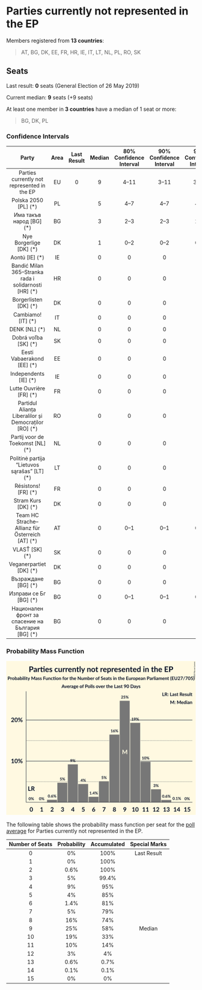 # Parties currently not represented in the EP

Members registered from **13 countries**:

> AT, BG, DK, EE, FR, HR, IE, IT, LT, NL, PL, RO, SK

## Seats

Last result: **0** seats (General Election of 26 May 2019)

Current median: **9** seats (+9 seats)

At least one member in **3 countries** have a median of 1 seat or more:

> BG, DK, PL

### Confidence Intervals

| Party | Area | Last Result | Median | 80% Confidence Interval | 90% Confidence Interval | 95% Confidence Interval | 99% Confidence Interval |
|:-----:|:----:|:-----------:|:------:|:-----------------------:|:-----------------------:|:-----------------------:|:-----------------------:|
| Parties currently not represented in the EP | EU | 0 | 9 | 4–11 | 3–11 | 3–12 | 2–13 |
| Polska 2050 [PL] (*) | PL | | 5 | 4–7 | 4–7 | 4–7 | 4–8 |
| Има такъв народ [BG] (*) | BG | | 3 | 2–3 | 2–3 | 2–3 | 2–4 |
| Nye Borgerlige [DK] (*) | DK | | 1 | 0–2 | 0–2 | 0–2 | 0–2 |
| Aontú [IE] (*) | IE | | 0 | 0 | 0 | 0 | 0 |
| Bandić Milan 365–Stranka rada i solidarnosti [HR] (*) | HR | | 0 | 0 | 0 | 0 | 0 |
| Borgerlisten [DK] (*) | DK | | 0 | 0 | 0 | 0 | 0 |
| Cambiamo! [IT] (*) | IT | | 0 | 0 | 0 | 0 | 0 |
| DENK [NL] (*) | NL | | 0 | 0 | 0 | 0 | 0 |
| Dobrá voľba [SK] (*) | SK | | 0 | 0 | 0 | 0 | 0 |
| Eesti Vabaerakond [EE] (*) | EE | | 0 | 0 | 0 | 0 | 0 |
| Independents [IE] (*) | IE | | 0 | 0 | 0 | 0 | 0 |
| Lutte Ouvrière [FR] (*) | FR | | 0 | 0 | 0 | 0 | 0 |
| Partidul Alianța Liberalilor și Democraților [RO] (*) | RO | | 0 | 0 | 0 | 0 | 0 |
| Partij voor de Toekomst [NL] (*) | NL | | 0 | 0 | 0 | 0 | 0 |
| Politinė partija “Lietuvos sąrašas” [LT] (*) | LT | | 0 | 0 | 0 | 0 | 0 |
| Résistons! [FR] (*) | FR | | 0 | 0 | 0 | 0 | 0 |
| Stram Kurs [DK] (*) | DK | | 0 | 0 | 0 | 0 | 0 |
| Team HC Strache–Allianz für Österreich [AT] (*) | AT | | 0 | 0–1 | 0–1 | 0–1 | 0–1 |
| VLASŤ [SK] (*) | SK | | 0 | 0 | 0 | 0 | 0 |
| Veganerpartiet [DK] (*) | DK | | 0 | 0 | 0 | 0 | 0 |
| Възраждане [BG] (*) | BG | | 0 | 0 | 0 | 0 | 0 |
| Изправи се Бг [BG] (*) | BG | | 0 | 0–1 | 0–1 | 0–1 | 0–1 |
| Национален фронт за спасение на България [BG] (*) | BG | | 0 | 0 | 0 | 0 | 0 |

### Probability Mass Function

![Graph with seats probability mass function not yet produced](average-2020-10-31-seats-pmf-partiescurrentlynotrepresentedintheep.png "Seats Probability Mass Function")

The following table shows the probability mass function per seat for the [poll average](average-2020-10-31.html) for Parties currently not represented in the EP.

| Number of Seats | Probability | Accumulated | Special Marks |
|:---------------:|:-----------:|:-----------:|:-------------:|
| 0 | 0% | 100% | Last Result |
| 1 | 0% | 100% |  |
| 2 | 0.6% | 100% |  |
| 3 | 5% | 99.4% |  |
| 4 | 9% | 95% |  |
| 5 | 4% | 85% |  |
| 6 | 1.4% | 81% |  |
| 7 | 5% | 79% |  |
| 8 | 16% | 74% |  |
| 9 | 25% | 58% | Median |
| 10 | 19% | 33% |  |
| 11 | 10% | 14% |  |
| 12 | 3% | 4% |  |
| 13 | 0.6% | 0.7% |  |
| 14 | 0.1% | 0.1% |  |
| 15 | 0% | 0% |  |


